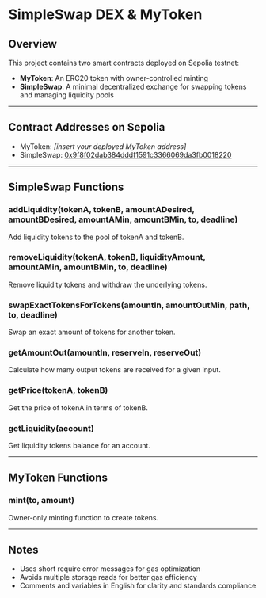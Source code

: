 # SimpleSwap DEX & MyToken

## Overview

This project contains two smart contracts deployed on Sepolia testnet:

- **MyToken**: An ERC20 token with owner-controlled minting  
- **SimpleSwap**: A minimal decentralized exchange for swapping tokens and managing liquidity pools  

---

## Contract Addresses on Sepolia

- MyToken: *[insert your deployed MyToken address]*  
- SimpleSwap: [0x9f8f02dab384dddf1591c3366069da3fb0018220](https://sepolia.etherscan.io/address/0x9f8f02dab384dddf1591c3366069da3fb0018220)

---

## SimpleSwap Functions

### addLiquidity(tokenA, tokenB, amountADesired, amountBDesired, amountAMin, amountBMin, to, deadline)

Add liquidity tokens to the pool of tokenA and tokenB.

### removeLiquidity(tokenA, tokenB, liquidityAmount, amountAMin, amountBMin, to, deadline)

Remove liquidity tokens and withdraw the underlying tokens.

### swapExactTokensForTokens(amountIn, amountOutMin, path, to, deadline)

Swap an exact amount of tokens for another token.

### getAmountOut(amountIn, reserveIn, reserveOut)

Calculate how many output tokens are received for a given input.

### getPrice(tokenA, tokenB)

Get the price of tokenA in terms of tokenB.

### getLiquidity(account)

Get liquidity tokens balance for an account.

---

## MyToken Functions

### mint(to, amount)

Owner-only minting function to create tokens.

---


## Notes

- Uses short require error messages for gas optimization  
- Avoids multiple storage reads for better gas efficiency  
- Comments and variables in English for clarity and standards compliance
